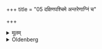 +++
title = "05 दक्षिणपश्चिमे अन्तरेणाग्निं च"

+++

<details><summary>मूलम्</summary>

दक्षिणपश्चिमे अन्तरेणाग्निं च सञ्चरः ५
</details>

<details><summary>Oldenberg</summary>

5. Between (the besmeared surface) towards the south and that towards the east and the fire (there should be) a passage.
</details>
